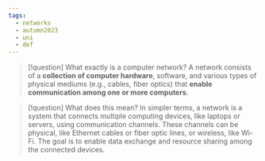 ```yaml
---
tags:
  - networks
  - autumn2023
  - uni
  - def
---
```

> [!question] What exactly is a computer network?
A network consists of a **collection of computer hardware**, software, and various types of physical mediums (e.g., cables, fiber optics) that **enable communication among one or more computers**.

> [!question] What does this mean?
In simpler terms, a network is a system that connects multiple computing devices, like laptops or servers, using communication channels. These channels can be physical, like Ethernet cables or fiber optic lines, or wireless, like Wi-Fi. The goal is to enable data exchange and resource sharing among the connected devices.

